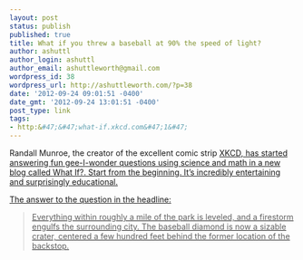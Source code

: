 ```yaml
---
layout: post
status: publish
published: true
title: What if you threw a baseball at 90% the speed of light?
author: ashuttl
author_login: ashuttl
author_email: ashuttleworth@gmail.com
wordpress_id: 38
wordpress_url: http://ashuttleworth.com/?p=38
date: '2012-09-24 09:01:51 -0400'
date_gmt: '2012-09-24 13:01:51 -0400'
post_type: link
tags:
- http:&#47;&#47;what-if.xkcd.com&#47;1&#47;
---
```

<p>Randall Munroe, the creator of the excellent comic strip <a href="http:&#47;&#47;xkcd.com&#47;">XKCD, has started answering fun gee-I-wonder questions using science and math in a new blog called <a href="http:&#47;&#47;what-if.xkcd.com&#47;1&#47;">What If?. Start from the beginning. It&rsquo;s incredibly entertaining and surprisingly educational.</p>
<p>The answer to the&nbsp;question&nbsp;in the headline:</p>
<blockquote>
<p>Everything within roughly a mile of the park is leveled, and a firestorm engulfs the surrounding city. The baseball diamond is now a sizable crater, centered a few hundred feet behind the former location of the backstop.<br />
</p>

